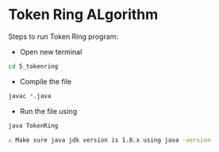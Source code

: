 # Token Ring ALgorithm

Steps to run Token Ring program:

- Open new terminal

```bash
cd 5_tokenring
```

- Compile the file

```bash
javac *.java
```

- Run the file using

```bash
java TokenRing
```

```bash
⚠️ Make sure java jdk version is 1.8.x using java -version
```
